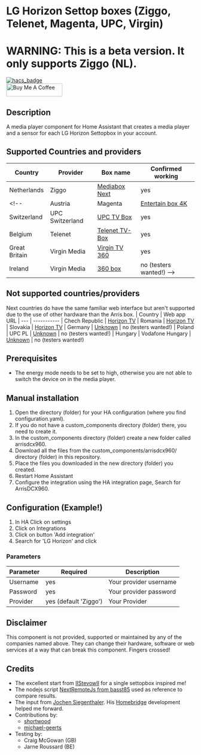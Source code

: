 # LG Horizon Settop boxes (Ziggo, Telenet, Magenta, UPC, Virgin)

# WARNING: This is a beta version. It only supports Ziggo (NL). 

[![hacs_badge](https://img.shields.io/badge/HACS-Default-orange.svg?style=for-the-badge)](https://github.com/custom-components/hacs)
<br><a href="https://www.buymeacoffee.com/sholofly" target="_blank"><img src="https://cdn.buymeacoffee.com/buttons/default-black.png" width="150px" height="35px" alt="Buy Me A Coffee" style="height: 35px !important;width: 150px !important;" ></a>

## Description

A media player component for Home Assistant that creates a media player and a sensor for each LG Horizon Settopbox in your account.

## Supported Countries and providers

| Country | Provider | Box name | Confirmed working
| --- | ----------- | --- | -----------|
| Netherlands | Ziggo | [Mediabox Next](https://www.ziggo.nl/televisie/mediaboxen/mediabox-next#ziggo-tv) | yes
<!-- | Austria | Magenta | [Entertain box 4K](https://www.magenta.at/entertain-box) | yes
| Switzerland | UPC Switzerland | [UPC TV Box](https://www.upc.ch/en/television/learn-about-tv/tv/) | yes
| Belgium | Telenet | [Telenet TV-Box](https://www2.telenet.be/nl/klantenservice/ontdek-de-telenet-tv-box/) | yes
| Great Britain | Virgin Media | [Virgin TV 360](https://www.virginmedia.com/shop/tv/virgin-tv-360) | yes
| Ireland | Virgin Media | [360 box](https://www.virginmedia.ie/virgintv360support/) | no (testers wanted!) -->



## Not supported countries/providers
Next countries do have the same familiar web interface but aren't supported due to the use of other hardware than the Arris box. 
| Country | Web app URL 
| --- | ----------- 
| Chech Republic | [Horizon TV](https://www.horizon.tv/cs_cz)
| Romania | [Horizon TV](https://www.horizon.tv/ro_ro)
| Slovakia | [Horizon TV](https://www.horizon.tv/sk_sk)
| Germany | [Unknown](https://www.horizon.tv/de_de) | no (testers wanted!)
| Poland | UPC PL | [Unknown](https://www.horizon.tv/pl_pl.html) | no (testers wanted!)
| Hungary | Vodafone Hungary | [Unknown](https://www.horizon.tv/hu_hu.html) | no (testers wanted!)


## Prerequisites

- The energy mode needs to be set to high, otherwise you are not able to switch the device on in the media player.

<!-- ## HACS Installation

1. Make sure you've installed [HACS](https://hacs.xyz/docs/installation/prerequisites)
2. In the integrations tab, search for ArrisDCX960.
3. Install the Integration.
4. Configure the integration using the HA integration page, Search for ArrisDCX960. -->

## Manual installation

1. Open the directory (folder) for your HA configuration (where you find configuration.yaml).
2. If you do not have a custom_components directory (folder) there, you need to create it.
3. In the custom_components directory (folder) create a new folder called arrisdcx960.
4. Download all the files from the custom_components/arrisdcx960/ directory (folder) in this repository.
5. Place the files you downloaded in the new directory (folder) you created.
6. Restart Home Assistant
7. Configure the integration using the HA integration page, Search for ArrisDCX960.

## Configuration (Example!)

1. In HA Click on settings
2. Click on Integrations
3. Click on button 'Add integration'
4. Search for 'LG Horizon' and click

### Parameters

| Parameter | Required | Description
| --- | --- | --- |
| Username | yes | Your provider username |
| Password | yes | Your provider password |
| Provider  | yes (default 'Ziggo')| Your Provider |


<!-- ## Service to change channel

```yaml
service: media_player.play_media
service_data:
  entity_id: media_player.ziggo_beneden
  media_content_id: 401 # Any channel number, 'Netflix' or 'Videoland'
  media_content_type: channel # 'channel' when media_content_id is channelnumber, 'app' when media_content_id is 'Netflix' or 'Videoland' 
```

## Custom services

This service can be called to start a recording. Note that this shows a pop-up on screen and confirmation is required.

```yaml
service: arris_dcx960.record
service_data:
  entity_id: media_player.ziggo_beneden
```

This service can be called to rewind or fast-forward. 
Note that this command can be called multiple times to speed up.
To stop this action, you can call the standard media_player.play service on the same entity.

```yaml
service: arris_dcx960.rewind
service_data:
  entity_id: media_player.ziggo_beneden

service: arris_dcx960.fast_forward
service_data:
  entity_id: media_player.ziggo_beneden
```

This service can be called to emulate a key press on the remote control.

```yaml
service: arris_dcx960.remote_key_press
service_data:
  entity_id: media_player.ziggo_beneden
  remote_key: 'MediaTopMenu'
```
![Key commands](images/remote.png) -->

## Disclaimer

This component is not provided, supported or maintained by any of the companies named above. They can change their hardware, software or web services at a way that can break this  component. Fingers crossed!
## Credits

- The excellent start from [IIStevowII](https://github.com/IIStevowII/ziggo-mediabox-next) for a single settopbox inspired me!
- The nodejs script [NextRemoteJs from basst85](https://github.com/basst85/NextRemoteJs/) used as reference to compare results.
- The input from [Jochen Siegenthaler](https://github.com/jsiegenthaler/). His [Homebridge](https://github.com/jsiegenthaler/homebridge-eosstb) development helped me forward.
- Contributions by:
  - [shortwood](https://github.com/shortwood)
  - [michael-geerts](https://github.com/michael-geerts)
- Testing by:
  - Craig McGowan (GB)
  - Jarne Roussard (BE)
